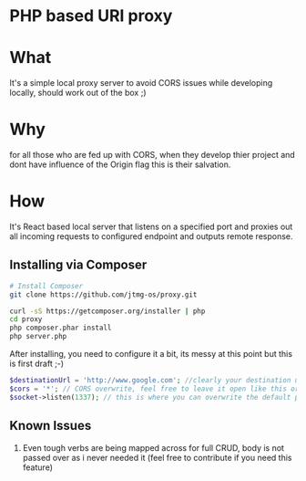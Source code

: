 PHP based URI proxy
================================================
# What
It's a simple local proxy server to avoid CORS issues while developing locally, should work out of the box ;)

# Why

for all those who are fed up with CORS, when they develop thier project and dont have influence of the Origin flag this is their salvation.

# How
It's React based local server that listens on a specified port and proxies out all incoming requests to configured endpoint and outputs remote response.

## Installing via Composer

```bash
# Install Composer
git clone https://github.com/jtmg-os/proxy.git

curl -sS https://getcomposer.org/installer | php
cd proxy
php composer.phar install
php server.php
```

After installing, you need to configure it a bit, its messy at this point but this is first draft ;-)

```php
$destinationUrl = 'http://www.google.com'; //clearly your destination url
$cors = '*'; // CORS overwrite, feel free to leave it open like this or set to your specific or even mess around
$socket->listen(1337); // this is where you can overwrite the default port, go nuts ;)

```
## Known Issues

1. Even tough verbs are being mapped across for full CRUD, body is not passed over as i never needed it (feel free to contribute if you need this feature)
